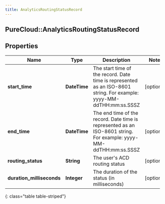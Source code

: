 ```yaml
---
title: AnalyticsRoutingStatusRecord
---
```

## PureCloud::AnalyticsRoutingStatusRecord

## Properties

|Name | Type | Description | Notes|
|------------ | ------------- | ------------- | -------------|
| **start_time** | **DateTime** | The start time of the record. Date time is represented as an ISO-8601 string. For example: yyyy-MM-ddTHH:mm:ss.SSSZ | [optional] |
| **end_time** | **DateTime** | The end time of the record. Date time is represented as an ISO-8601 string. For example: yyyy-MM-ddTHH:mm:ss.SSSZ | [optional] |
| **routing_status** | **String** | The user&#39;s ACD routing status | [optional] |
| **duration_milliseconds** | **Integer** | The duration of the status (in milliseconds) | [optional] |
{: class="table table-striped"}


